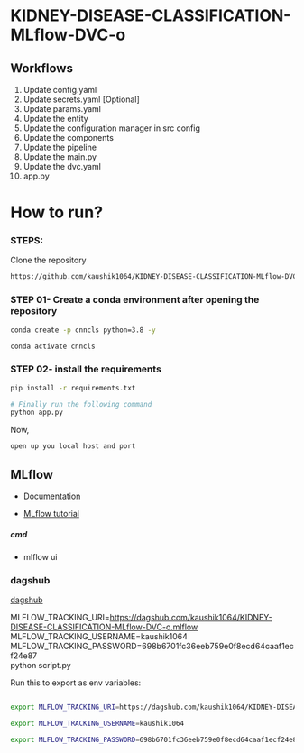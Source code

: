 # KIDNEY-DISEASE-CLASSIFICATION-MLflow-DVC-o

## Workflows

1. Update config.yaml
2. Update secrets.yaml [Optional]
3. Update params.yaml
4. Update the entity
5. Update the configuration manager in src config
6. Update the components
7. Update the pipeline 
8. Update the main.py
9. Update the dvc.yaml
10. app.py

# How to run?
### STEPS:

Clone the repository

```bash
https://github.com/kaushik1064/KIDNEY-DISEASE-CLASSIFICATION-MLflow-DVC-o
```
### STEP 01- Create a conda environment after opening the repository

```bash
conda create -p cnncls python=3.8 -y
```

```bash
conda activate cnncls
```


### STEP 02- install the requirements
```bash
pip install -r requirements.txt
```

```bash
# Finally run the following command
python app.py
```

Now,
```bash
open up you local host and port
```





## MLflow

- [Documentation](https://mlflow.org/docs/latest/index.html)

- [MLflow tutorial](https://youtu.be/qdcHHrsXA48?si=bD5vDS60akNphkem)

##### cmd
- mlflow ui

### dagshub
[dagshub](https://dagshub.com/)

MLFLOW_TRACKING_URI=https://dagshub.com/kaushik1064/KIDNEY-DISEASE-CLASSIFICATION-MLflow-DVC-o.mlflow \
MLFLOW_TRACKING_USERNAME=kaushik1064 \
MLFLOW_TRACKING_PASSWORD=698b6701fc36eeb759e0f8ecd64caaf1ecf24e87 \
python script.py

Run this to export as env variables:

```bash

export MLFLOW_TRACKING_URI=https://dagshub.com/kaushik1064/KIDNEY-DISEASE-CLASSIFICATION-MLflow-DVC-o.mlflow

export MLFLOW_TRACKING_USERNAME=kaushik1064

export MLFLOW_TRACKING_PASSWORD=698b6701fc36eeb759e0f8ecd64caaf1ecf24e87

```
